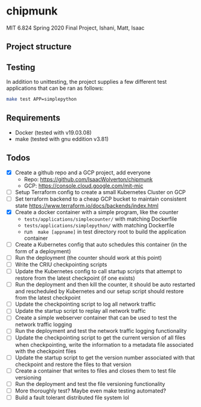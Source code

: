 # chipmunk

MIT 6.824 Spring 2020 Final Project, Ishani, Matt, Isaac

## Project structure

## Testing

In addition to unittesting, the project supplies a few different test applications
that can be ran as follows:

```bash
make test APP=simplepython
```

## Requirements

- Docker (tested with v19.03.08)
- make (tested with gnu eddition v3.81)

## Todos

- [x] Create a github repo and a GCP project, add everyone
  - Repo: <https://github.com/IsaacWolverton/chipmunk>
  - GCP: <https://console.cloud.google.com/mit-mic>
- [ ] Setup Terraform config to create a small Kubernetes Cluster on GCP
- [ ] Set terraform backend to a cheap GCP bucket to maintain consistent state <https://www.terraform.io/docs/backends/index.html>
- [x] Create a docker container with a simple program, like the counter
  - `tests/applications/simplecounter/` with matching Dockerfile
  - `tests/applications/simplepython/` with matching Dockerfile
  - run`  make [appname]` in test directory root to build the application container
- [ ] Create a Kubernetes config that auto schedules this container (in the form of a deployment) 
- [ ] Run the deployment (the counter should work at this point)
- [ ] Write the CRIU checkpointing scripts
- [ ] Update the Kubernetes config to call startup scripts that attempt to restore from the latest checkpoint (if one exists)
- [ ] Run the deployment and then kill the counter, it should be auto restarted and rescheduled by Kubernetes and our setup script should restore from the latest checkpoint 
- [ ] Update the checkpointing script to log all network traffic
- [ ] Update the startup script to replay all network traffic 
- [ ] Create a simple webserver container that can be used to test the network traffic logging 
- [ ] Run the deployment and test the network traffic logging functionality 
- [ ] Update the checkpointing script to get the current version of all files when checkpointing, write the information to a metadata file associated with the checkpoint files
- [ ] Update the startup script to get the version number associated with that checkpoint and restore the files to that version
- [ ] Create a container that writes to files and closes them to test file versioning 
- [ ] Run the deployment and test the file versioning functionality 
- [ ] More thoroughly test? Maybe even make testing automated? 
- [ ] Build a fault tolerant distributed file system lol 
